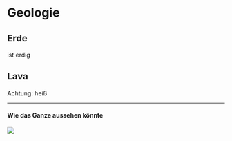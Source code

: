 # Geologie
## Erde
ist erdig

## Lava
Achtung: heiß

---
#### Wie das Ganze aussehen könnte
![](https://static.wikia.nocookie.net/minecraft_gamepedia/images/2/28/River_through_Mesa.png/revision/latest/scale-to-width-down/800?cb=20191217215408)